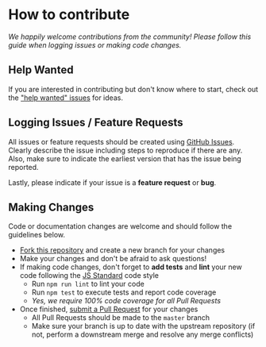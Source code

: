 # How to contribute
_We happily welcome contributions from the community! Please follow this guide when logging issues or making code changes._

## Help Wanted
If you are interested in contributing but don't know where to start, check out the ["help wanted" issues][help-wanted] for ideas.

## Logging Issues / Feature Requests
All issues or feature requests should be created using [GitHub Issues][new-issue]. Clearly describe the issue including steps to reproduce if there are any. Also, make sure to indicate the earliest version that has the issue being reported.

Lastly, please indicate if your issue is a **feature request** or **bug**.

## Making Changes
Code or documentation changes are welcome and should follow the guidelines below.

* [Fork this repository][working-with-forks] and create a new branch for your changes
* Make your changes and don't be afraid to ask questions!
* If making code changes, don't forget to **add tests** and **lint** your new code following the [JS Standard][js-standard-rules] code style
  * Run `npm run lint` to lint your code
  * Run `npm test` to execute tests and report code coverage
  * _Yes, we require 100% code coverage for all Pull Requests_
* Once finished, [submit a Pull Request][new-pull-request] for your changes
  * All Pull Requests should be made to the `master` branch
  * Make sure your branch is up to date with the upstream repository (if not, perform a downstream merge and resolve any merge conflicts)

<!-- URLs -->
[new-issue]:https://github.com/dialexa/relish/issues/new
[new-pull-request]:https://github.com/dialexa/relish/pull/new/master
[help-wanted]:https://github.com/dialexa/relish/labels/help%20wanted
[working-with-forks]:http://help.github.com/articles/working-with-forks/
[js-standard-rules]:http://standardjs.com/rules.html
